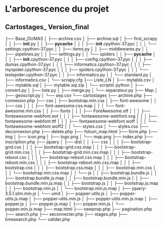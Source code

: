 ﻿# L'arborescence du projet
## Cartostages_ Version_final
├── Base_DUMAS
│ ├── archive.csv
│ ├── archive.sql
│ ├── first_scrapy
│ │ ├── __init__.py
│ │ ├── __pycache__
│ │ │ ├── __init__.cpython-37.pyc
│ │ │ └── settings.cpython-37.pyc
│ │ ├── items.py
│ │ ├── middlewares.py
│ │ ├── pipelines.py
│ │ ├── settings.py
│ │ └── spiders
│ │ ├── __pycache__
│ │ │ ├── __init__.cpython-37.pyc
│ │ │ ├── config.cpython-37.pyc
│ │ │ ├── dumas.cpython-37.pyc
│ │ │ ├── informatics.cpython-37.pyc
│ │ │ ├── myspider.cpython-37.pyc
│ │ │ ├── spiders.cpython-37.pyc
│ │ │ └── testspider.cpython-37.pyc
│ │ ├── informatics.py
│ │ └── standard.py
│ ├── informatics.csv
│ └── scrapy.cfg
├── Liste_LN
│ ├── mytable.csv
│ ├── mytable.sql
│ ├── mytable.sql.zip
│ └── scripts\ python
│ ├── convert.py
│ ├── liste.py
│ ├── merge.py
│ └── separateur.py
├── Map
│ ├── geoscript.py
│ └── sep.csv
└── cartostages
├── archive.php
├── connexion.php
├── css
│ ├── bootstrap.min.css
│ ├── font-awesome
│ │ ├── css
│ │ │ ├── font-awesome.css.map
│ │ │ └── font-awesome.min.css
│ │ ├── fonts
│ │ │ ├── FontAwesome.otf
│ │ │ ├── fontawesome-webfont.eot
│ │ │ ├── fontawesome-webfont.svg
│ │ │ ├── fontawesome-webfont.ttf
│ │ │ ├── fontawesome-webfont.woff
│ │ │ └── fontawesome-webfont.woff2
│ │ └── styles.css
│ └── styles.css
├── deconnexion.php
├── delete.php
├── folium_map.html
├── form.php
├── img
│ ├── icon.png
│ ├── logo.png
│ └── map.png
├── index.php
├── inscription.php
├── jquery
│ ├── dist
│ │ ├── css
│ │ │ ├── bootstrap-grid.css
│ │ │ ├── bootstrap-grid.css.map
│ │ │ ├── bootstrap-grid.min.css
│ │ │ ├── bootstrap-grid.min.css.map
│ │ │ ├── bootstrap-reboot.css
│ │ │ ├── bootstrap-reboot.css.map
│ │ │ ├── bootstrap-reboot.min.css
│ │ │ ├── bootstrap-reboot.min.css.map
│ │ │ ├── bootstrap.css
│ │ │ ├── bootstrap.css.map
│ │ │ ├── bootstrap.min.css
│ │ │ └── bootstrap.min.css.map
│ │ └── js
│ │ ├── bootstrap.bundle.js
│ │ ├── bootstrap.bundle.js.map
│ │ ├── bootstrap.bundle.min.js
│ │ ├── bootstrap.bundle.min.js.map
│ │ ├── bootstrap.js
│ │ ├── bootstrap.js.map
│ │ ├── bootstrap.min.js
│ │ └── bootstrap.min.js.map
│ ├── jquery-3.5.1.slim.min.js
│ └── umd
│ ├── popper-utils.js
│ ├── popper-utils.js.map
│ ├── popper-utils.min.js
│ ├── popper-utils.min.js.map
│ ├── popper.js
│ ├── popper.js.map
│ ├── popper.min.js
│ └── popper.min.js.map
├── map.html
├── newprop.php
├── pagination.php
├── search.php
├── seconnecter.php
├── stages.php
├── timesearch.php
└── valider.php